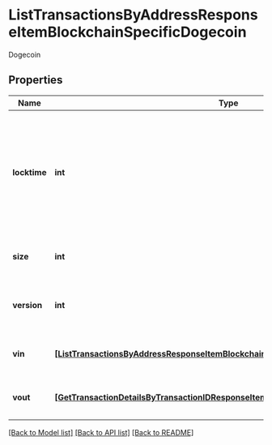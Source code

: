 # ListTransactionsByAddressResponseItemBlockchainSpecificDogecoin

Dogecoin

## Properties
Name | Type | Description | Notes
------------ | ------------- | ------------- | -------------
**locktime** | **int** | Represents the locktime on the transaction on the specific blockchain, i.e. the blockheight at which the transaction is valid. | 
**size** | **int** | Represents the total size of this transaction. | 
**version** | **int** | Represents the transaction&#39;s version number. | 
**vin** | [**[ListTransactionsByAddressResponseItemBlockchainSpecificDogecoinVin]**](ListTransactionsByAddressResponseItemBlockchainSpecificDogecoinVin.md) | Represents the transaction inputs. | 
**vout** | [**[GetTransactionDetailsByTransactionIDResponseItemBlockchainSpecificDogecoinVout]**](GetTransactionDetailsByTransactionIDResponseItemBlockchainSpecificDogecoinVout.md) | Represents the transaction outputs. | 

[[Back to Model list]](../README.md#documentation-for-models) [[Back to API list]](../README.md#documentation-for-api-endpoints) [[Back to README]](../README.md)



